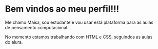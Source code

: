 # Bem vindos ao meu perfil!!!

Me chamo Maisa, sou estudante e vou usar está plataforma para as aulas de pensamento computacional.

No momento estamos trabalhando com HTML e CSS, seguindos as aulas do alura.
